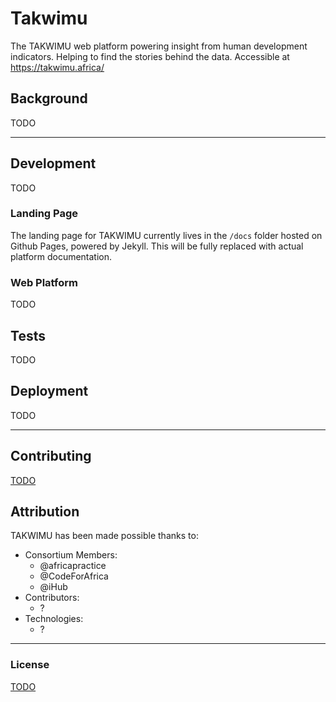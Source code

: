 # Takwimu

The TAKWIMU web platform powering insight from human development indicators. Helping to find the stories behind the data. Accessible at https://takwimu.africa/

## Background

TODO

---

## Development

TODO

### Landing Page

The landing page for TAKWIMU currently lives in the `/docs` folder hosted on Github Pages, powered by Jekyll. This will be fully replaced with actual platform documentation.

### Web Platform

TODO

## Tests

TODO

## Deployment

TODO

---

## Contributing

[TODO](https://github.com/TakwimuAfrica/TAKWIMU/issues/8)

## Attribution

TAKWIMU has been made possible thanks to:

- Consortium Members:
    - @africapractice
    - @CodeForAfrica
    - @iHub
- Contributors:
    - ?
- Technologies:
    - ?

---

### License

[TODO](https://github.com/TakwimuAfrica/TAKWIMU/issues/6)
